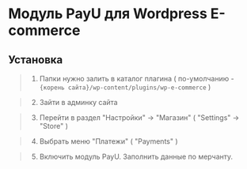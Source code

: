 Модуль PayU для Wordpress E-commerce
=======

Установка
----
>1. Папки нужно залить в каталог плагина ( по-умолчанию - `{корень сайта}/wp-content/plugins/wp-e-commerce` )

>2. Зайти в админку сайта

>3. Перейти в раздел "Настройки" -> "Магазин" ( "Settings" -> "Store" )

>4. Выбрать меню "Платежи" ( "Payments" )

>5. Включить модуль PayU. Заполнить данные по мерчанту.
